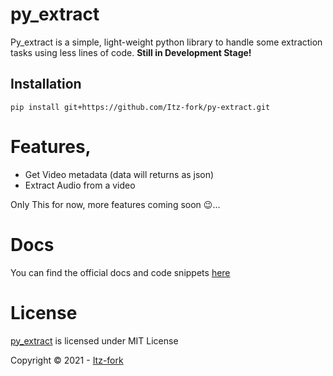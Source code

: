 # py_extract
Py_extract is a simple, light-weight python library to handle some extraction tasks using less lines of code.
**Still in Development Stage!**

## Installation
```
pip install git+https://github.com/Itz-fork/py-extract.git
```

# Features,
- Get Video metadata (data will returns as json)
- Extract Audio from a video

Only This for now, more features coming soon 😉...

# Docs
You can find the official docs and code snippets [here](https://pyextract.netlify.app/)

# License
[py_extract](https://github.com/Itz-fork/py-extract) is licensed under MIT License

Copyright ©️ 2021 - [Itz-fork](https://github.com/Itz-fork)